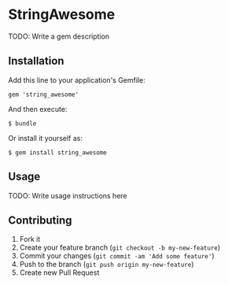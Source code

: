 # StringAwesome

TODO: Write a gem description

## Installation

Add this line to your application's Gemfile:

    gem 'string_awesome'

And then execute:

    $ bundle

Or install it yourself as:

    $ gem install string_awesome

## Usage

TODO: Write usage instructions here

## Contributing

1. Fork it
2. Create your feature branch (`git checkout -b my-new-feature`)
3. Commit your changes (`git commit -am 'Add some feature'`)
4. Push to the branch (`git push origin my-new-feature`)
5. Create new Pull Request
